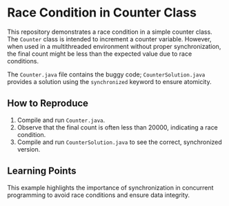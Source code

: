 # Race Condition in Counter Class

This repository demonstrates a race condition in a simple counter class.  The `Counter` class is intended to increment a counter variable. However, when used in a multithreaded environment without proper synchronization, the final count might be less than the expected value due to race conditions.

The `Counter.java` file contains the buggy code;  `CounterSolution.java` provides a solution using the `synchronized` keyword to ensure atomicity.

## How to Reproduce
1. Compile and run `Counter.java`. 
2. Observe that the final count is often less than 20000, indicating a race condition.
3. Compile and run `CounterSolution.java` to see the correct, synchronized version.

## Learning Points
This example highlights the importance of synchronization in concurrent programming to avoid race conditions and ensure data integrity.